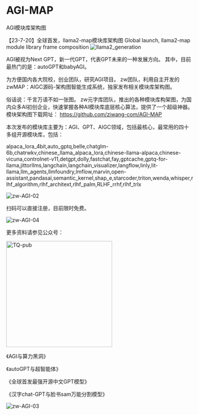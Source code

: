 # AGI-MAP
AGI模块库架构图

【23-7-20】全球首发，llama2-map模块库架构图
 Global launch, llama2-map module library frame composition
![llama2_generation](https://github.com/ziwang-com/AGI-MAP/assets/11691791/d1f17c09-e378-4d6b-9572-43ad0375493e)

AGI被视为Next GPT，新一代GPT，代表GPT未来的一种发展方向。
其中，目前最热门的是：autoGPT和babyAGI。

为方便国内各大院校，创业团队，研究AGI项目。
zw团队，利用自主开发的zwMAP：AIGC源码-架构图智能生成系统，独家发布相关模块库架构图。

俗话说：千言万语不如一张图。
zw元字库团队，推出的各种模块库构架图，为国内众多AI初创企业，快速掌握各种AI模块库底层核心算法，提供了一个超级神器。
模块架构图下载网址：
https://github.com/ziwang-com/AGI-MAP

本次发布的模块库主要为：AGI、GPT、AIGC领域，包括最核心，最常用的四十多组开源模块库，包括：

alpaca_lora_4bit,auto_gptq,belle,chatglm-6b,chatrwkv,chinese_llama_alpaca_lora,chinese-llama-alpaca,chinese-vicuna,controlnet-v11,detgpt,dolly,fastchat,fay,gptcache,gptq-for-llama,jittorllms,langchain,langchain_visualizer,langflow,linly,lit-llama,llm_agents,llmfoundry,lmflow,marvin,open-assistant,pandasai,semantic_kernel,shap_e,starcoder,triton,wenda,whisper,rlhf_algorithm,rlhf_architext,rlhf_palm,RLHF_rrhf,rlhf_trlx


![zw-AGI-02](https://user-images.githubusercontent.com/11691791/236593251-1e2f32fd-e3e0-422b-8c27-fa92b83e200d.PNG)

扫码可以直接注册，目前限时免费。

![zw-AGI-04](https://user-images.githubusercontent.com/11691791/236592097-aa079dc9-835b-4486-b8a6-a0190aa7a215.PNG)

更多资料请参见公众号：

<img width="285" alt="TQ-pub" src="https://user-images.githubusercontent.com/11691791/236592776-eccfce20-c021-4143-abda-4bf61422408b.png">

《AGI与算力黑洞》

《autoGPT与超智能体》

《全球首发最强开源中文GPT模型》

《汉字chat-GPT与脸书sam万能分割模型》

![zw-AGI-03](https://user-images.githubusercontent.com/11691791/236592974-445bcc03-c5a2-4e25-b2e5-0fcb7fe48c8f.PNG)

